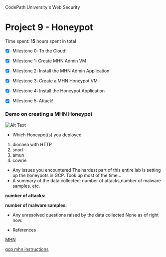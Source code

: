 CodePath University's Web Security

# Project 9 - Honeypot

Time spent: **15** hours spent in total

- [x]	Milestone 0: To the Cloud!

- [x]	Milestone 1: Create MHN Admin VM

- [x] Milestone 2: Install the MHN Admin Application

- [x] Milestone 3: Create a MHN Honeypot VM

- [x] Milestone 4: Install the Honeypot Application

- [x] Milestone 5: Attack!

### Demo on creating a MHN Honeypot
![Alt Text](honeypot-demo.gif)


- Which Honeypot(s) you deployed
1. dionaea with HTTP
2. snort
3. amun
4. cowrie
  
- Any issues you encountered
The hardest part of this entire lab is setting up the honeypots in GCP. Took up most of the time...
- A summary of the data collected: number of attacks,number of malware samples, etc.

**number of attacks:**

**number of malware samples:**

- Any unresolved questions raised by the data collected
None as of right now.

- References

[MHN](https://github.com/threatstream/mhn#installing-server-tested-ubuntu-12043-x86_64-and-centos-67 "MHN")

[gcp mhn instructions](https://github.com/RedolentSun/gcloud-instructions-for-mhn)
